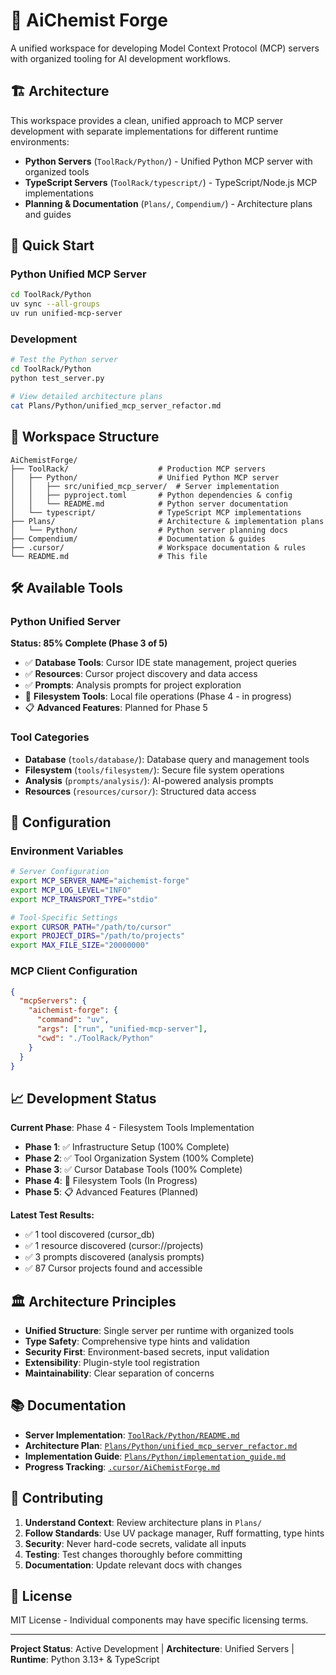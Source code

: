 # 🧪 AiChemist Forge

A unified workspace for developing Model Context Protocol (MCP) servers with organized tooling for AI development workflows.

## 🏗️ Architecture

This workspace provides a clean, unified approach to MCP server development with separate implementations for different runtime environments:

- **Python Servers** (`ToolRack/Python/`) - Unified Python MCP server with organized tools
- **TypeScript Servers** (`ToolRack/typescript/`) - TypeScript/Node.js MCP implementations
- **Planning & Documentation** (`Plans/`, `Compendium/`) - Architecture plans and guides

## 🚀 Quick Start

### Python Unified MCP Server
```bash
cd ToolRack/Python
uv sync --all-groups
uv run unified-mcp-server
```

### Development
```bash
# Test the Python server
cd ToolRack/Python
python test_server.py

# View detailed architecture plans
cat Plans/Python/unified_mcp_server_refactor.md
```

## 📁 Workspace Structure

```
AiChemistForge/
├── ToolRack/                    # Production MCP servers
│   ├── Python/                  # Unified Python MCP server
│   │   ├── src/unified_mcp_server/  # Server implementation
│   │   ├── pyproject.toml       # Python dependencies & config
│   │   └── README.md            # Python server documentation
│   └── typescript/              # TypeScript MCP implementations
├── Plans/                       # Architecture & implementation plans
│   └── Python/                  # Python server planning docs
├── Compendium/                  # Documentation & guides
├── .cursor/                     # Workspace documentation & rules
└── README.md                    # This file
```

## 🛠️ Available Tools

### Python Unified Server
**Status: 85% Complete (Phase 3 of 5)**

- ✅ **Database Tools**: Cursor IDE state management, project queries
- ✅ **Resources**: Cursor project discovery and data access
- ✅ **Prompts**: Analysis prompts for project exploration
- 🚧 **Filesystem Tools**: Local file operations (Phase 4 - in progress)
- 📋 **Advanced Features**: Planned for Phase 5

### Tool Categories
- **Database** (`tools/database/`): Database query and management tools
- **Filesystem** (`tools/filesystem/`): Secure file system operations
- **Analysis** (`prompts/analysis/`): AI-powered analysis prompts
- **Resources** (`resources/cursor/`): Structured data access

## 🔧 Configuration

### Environment Variables
```bash
# Server Configuration
export MCP_SERVER_NAME="aichemist-forge"
export MCP_LOG_LEVEL="INFO"
export MCP_TRANSPORT_TYPE="stdio"

# Tool-Specific Settings
export CURSOR_PATH="/path/to/cursor"
export PROJECT_DIRS="/path/to/projects"
export MAX_FILE_SIZE="20000000"
```

### MCP Client Configuration
```json
{
  "mcpServers": {
    "aichemist-forge": {
      "command": "uv",
      "args": ["run", "unified-mcp-server"],
      "cwd": "./ToolRack/Python"
    }
  }
}
```

## 📈 Development Status

**Current Phase**: Phase 4 - Filesystem Tools Implementation

- **Phase 1**: ✅ Infrastructure Setup (100% Complete)
- **Phase 2**: ✅ Tool Organization System (100% Complete)
- **Phase 3**: ✅ Cursor Database Tools (100% Complete)
- **Phase 4**: 🚧 Filesystem Tools (In Progress)
- **Phase 5**: 📋 Advanced Features (Planned)

**Latest Test Results:**
- ✅ 1 tool discovered (cursor_db)
- ✅ 1 resource discovered (cursor://projects)
- ✅ 3 prompts discovered (analysis prompts)
- ✅ 87 Cursor projects found and accessible

## 🏛️ Architecture Principles

- **Unified Structure**: Single server per runtime with organized tools
- **Type Safety**: Comprehensive type hints and validation
- **Security First**: Environment-based secrets, input validation
- **Extensibility**: Plugin-style tool registration
- **Maintainability**: Clear separation of concerns

## 📚 Documentation

- **Server Implementation**: [`ToolRack/Python/README.md`](ToolRack/Python/README.md)
- **Architecture Plan**: [`Plans/Python/unified_mcp_server_refactor.md`](Plans/Python/unified_mcp_server_refactor.md)
- **Implementation Guide**: [`Plans/Python/implementation_guide.md`](Plans/Python/implementation_guide.md)
- **Progress Tracking**: [`.cursor/AiChemistForge.md`](.cursor/AiChemistForge.md)

## 🤝 Contributing

1. **Understand Context**: Review architecture plans in `Plans/`
2. **Follow Standards**: Use UV package manager, Ruff formatting, type hints
3. **Security**: Never hard-code secrets, validate all inputs
4. **Testing**: Test changes thoroughly before committing
5. **Documentation**: Update relevant docs with changes

## 📝 License

MIT License - Individual components may have specific licensing terms.

---

**Project Status**: Active Development | **Architecture**: Unified Servers | **Runtime**: Python 3.13+ & TypeScript